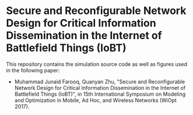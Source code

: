 # Secure and Reconfigurable Network Design for Critical Information Dissemination in the Internet of Battlefield Things (IoBT)

This repository contains the simulation source code as well as figures used in the following paper:
* Muhammad Junaid Farooq, Quanyan Zhu, "Secure and Reconfigurable Network Design for Critical Information Dissemination in the Internet of Battlefield Things (IoBT)", in 15th International Symposium on Modeling and Optimization in Mobile, Ad Hoc, and Wireless Networks (WiOpt 2017).
